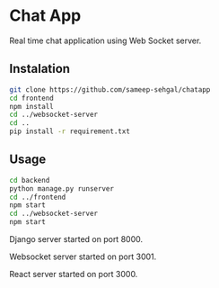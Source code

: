 # Chat App

Real time chat application using Web Socket server.

## Instalation

```bash
git clone https://github.com/sameep-sehgal/chatapp
cd frontend
npm install
cd ../websocket-server
cd ..
pip install -r requirement.txt
```

## Usage

```bash
cd backend
python manage.py runserver
cd ../frontend
npm start
cd ../websocket-server
npm start
```
Django server started on port 8000.

Websocket server started on port 3001.

React server started on port 3000.



